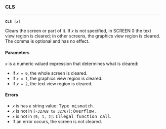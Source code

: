 ### CLS
***
<code><b>CLS</b> [<var>x</var>]</code>

Clears the screen or part of it. If <code><var>x</var></code> is not specified, in SCREEN 0 the text view region is cleared; in other screens, the graphics view region is cleared. The comma is optional and has no effect.

#### Parameters
<code><var>x</var></code> is a numeric valued expression that determines what is cleared:
* If <code><var>x</var> = 0</code>, the whole screen is cleared.
* If <code><var>x</var> = 1</code>, the graphics view region is cleared.
* If <code><var>x</var> = 2</code>, the text view region is cleared.

#### Errors
* <code><var>x</var></code> is has a string value: <samp>Type mismatch</samp>.
* <code><var>x</var></code> is not in `[-32768 to 32767]`: <samp>Overflow</samp> .
* <code><var>x</var></code> is not in `[0, 1, 2]`: <samp>Illegal function call</samp>.
* If an error occurs, the screen is not cleared.
